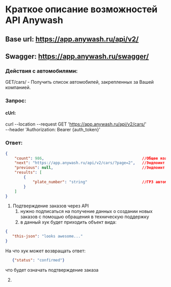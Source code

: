 # Краткое описание возможностей API Anywash
## Base url: https://app.anywash.ru/api/v2/
## Swagger: https://app.anywash.ru/swagger/


### Действия с автомобилями:
GET/cars/   -     Получить список автомобилей, закрепленных за Вашей компанией.

### Запрос:
#### cUrl:
curl --location --request GET 'https://app.anywash.ru/api/v2/cars/' \
--header 'Authorization: Bearer {auth_token}'

### Ответ:
```json
{
    "count": 986,                                           //Общее количество автомобилей, закрепленных за компанией
    "next": "https://app.anywash.ru/api/v2/cars/?page=2",   //Эндпоинт следующей страницы
    "previous": null,                                       //Эндпоинт предыдущей страницы
    "results": [
        {
            "plate_number": "string"                        //ГРЗ автомобиля
        }
    ]
}
```





1. Подтверждение заказов через API 
   1. нужно подписаться на получение данных о создании новых заказов с помощью обращения в техническую поддержку
   2. в данный хук будет приходить объект вида:
```json
{
   "this-json": "looks awesome..."
}
```
   На что хук может возвращать ответ:
```json
   {"status": "confirmed"}
```
   что будет означать подтверждение заказа
   
2. 
